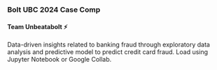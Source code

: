 ### Bolt UBC 2024 Case Comp
#### Team Unbeatabolt ⚡️

Data-driven insights related to banking fraud through exploratory data analysis and predictive model to predict credit card fraud. Load using Jupyter Notebook or Google Collab.
